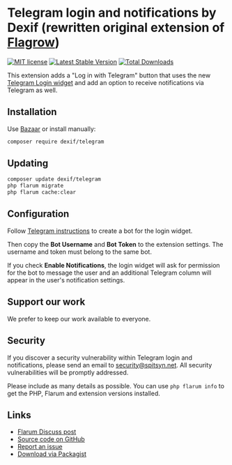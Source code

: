 # Telegram login and notifications by Dexif (rewritten original extension of [Flagrow](https://discuss.flarum.org/d/1832-flagrow-extension-developer-group))

[![MIT license](https://img.shields.io/badge/license-MIT-blue.svg)](https://github.com/dexif/telegram/blob/master/LICENSE.md) [![Latest Stable Version](https://img.shields.io/packagist/v/dexif/telegram.svg)](https://packagist.org/packages/dexif/telegram) [![Total Downloads](https://img.shields.io/packagist/dt/dexif/telegram.svg)](https://packagist.org/packages/dexif/telegram)

This extension adds a "Log in with Telegram" button that uses the new [Telegram Login widget](https://telegram.org/blog/login) and add an option to receive notifications via Telegram as well.

## Installation

Use [Bazaar](https://discuss.flarum.org/d/5151-flagrow-bazaar-the-extension-marketplace) or install manually:

```bash
composer require dexif/telegram
```

## Updating

```bash
composer update dexif/telegram
php flarum migrate
php flarum cache:clear
```

## Configuration

Follow [Telegram instructions](https://core.telegram.org/widgets/login#setting-up-a-bot) to create a bot for the login widget.

Then copy the **Bot Username** and **Bot Token** to the extension settings. The username and token must belong to the same bot.

If you check **Enable Notifications**, the login widget will ask for permission for the bot to message the user and an additional Telegram column will appear in the user's notification settings.

## Support our work

We prefer to keep our work available to everyone.

## Security

If you discover a security vulnerability within Telegram login and notifications, please send an email to security@spitsyn.net. All security vulnerabilities will be promptly addressed.

Please include as many details as possible. You can use `php flarum info` to get the PHP, Flarum and extension versions installed.

## Links

- [Flarum Discuss post](https://discuss.flarum.org/d/9033-telegram-login-and-notifications-by-flagrow)
- [Source code on GitHub](https://github.com/dexif/telegram)
- [Report an issue](https://github.com/dexif/telegram/issues)
- [Download via Packagist](https://packagist.org/packages/dexif/telegram)

